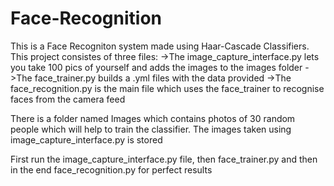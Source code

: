 # Face-Recognition
This is a Face Recogniton system made using Haar-Cascade Classifiers. 
This project consistes of three files:
->The image_capture_interface.py lets you take 100 pics of yourself and adds the images to the images folder
->The face_trainer.py builds a .yml files with the data provided
->The face_recognition.py is the main file which uses the face_trainer to recognise faces from the camera feed

There is a folder named Images which contains photos of 30 random people which will help to train the classifier. The images taken using image_capture_interface.py is stored

First run the image_capture_interface.py file, then face_trainer.py and then in the end face_recognition.py for perfect results
